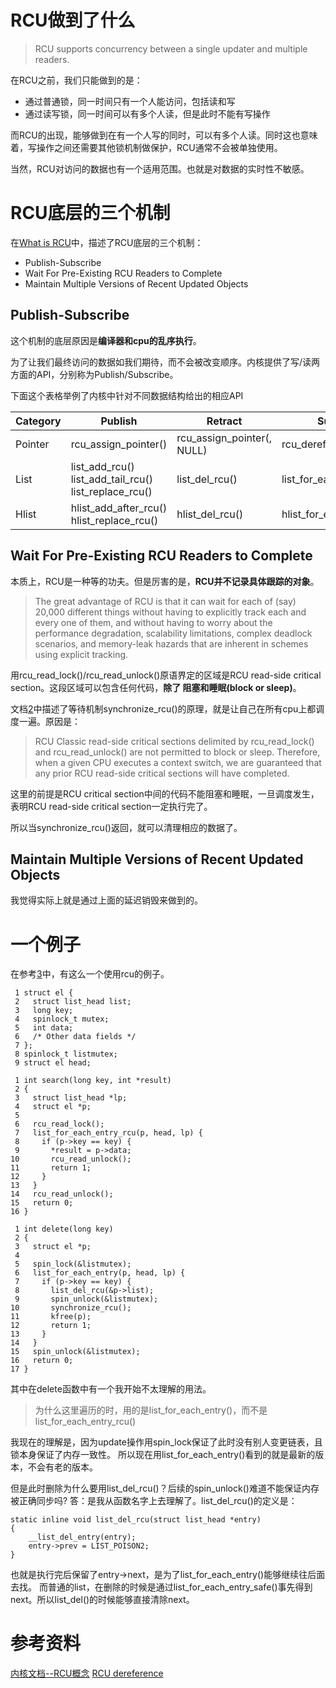 
# RCU做到了什么

> RCU supports concurrency between a single updater and multiple readers.

在RCU之前，我们只能做到的是：

  * 通过普通锁，同一时间只有一个人能访问，包括读和写
  * 通过读写锁，同一时间可以有多个人读，但是此时不能有写操作

而RCU的出现，能够做到在有一个人写的同时，可以有多个人读。同时这也意味着，写操作之间还需要其他锁机制做保护，RCU通常不会被单独使用。

当然，RCU对访问的数据也有一个适用范围。也就是对数据的实时性不敏感。

# RCU底层的三个机制

在[What is RCU][2]中，描述了RCU底层的三个机制：

  * Publish-Subscribe
  * Wait For Pre-Existing RCU Readers to Complete
  * Maintain Multiple Versions of Recent Updated Objects

## Publish-Subscribe

这个机制的底层原因是**编译器和cpu的乱序执行**。

为了让我们最终访问的数据如我们期待，而不会被改变顺序。内核提供了写/读两方面的API，分别称为Publish/Subscribe。

下面这个表格举例了内核中针对不同数据结构给出的相应API

|Category|Publish                                                    |Retract                   |Subscribe                 |
|--------|-----------------------------------------------------------|--------------------------|--------------------------|
|Pointer |rcu_assign_pointer()                                       |rcu_assign_pointer(, NULL)|rcu_dereference()         |
|List    |list_add_rcu()<br>list_add_tail_rcu()<br>list_replace_rcu()|list_del_rcu()            |list_for_each_entry_rcu() |
|Hlist   |hlist_add_after_rcu()<br>hlist_replace_rcu()               |hlist_del_rcu()           |hlist_for_each_entry_rcu()|

## Wait For Pre-Existing RCU Readers to Complete

本质上，RCU是一种等的功夫。但是厉害的是，**RCU并不记录具体跟踪的对象**。

> The great advantage of RCU is that it can wait for each of (say) 20,000 different things without having to explicitly track each and every one of them, and without having to worry about the performance degradation, scalability limitations, complex deadlock scenarios, and memory-leak hazards that are inherent in schemes using explicit tracking.

用rcu_read_lock()/rcu_read_unlock()原语界定的区域是RCU read-side critical section。这段区域可以包含任何代码，**除了 阻塞和睡眠(block or sleep)**。

文档[2]中描述了等待机制synchronize_rcu()的原理，就是让自己在所有cpu上都调度一遍。原因是：

> RCU Classic read-side critical sections delimited by rcu_read_lock() and rcu_read_unlock() are not permitted to block or sleep. Therefore, when a given CPU executes a context switch, we are guaranteed that any prior RCU read-side critical sections will have completed. 

这里的前提是RCU critical section中间的代码不能阻塞和睡眠，一旦调度发生，表明RCU read-side critical section一定执行完了。

所以当synchronize_rcu()返回，就可以清理相应的数据了。

## Maintain Multiple Versions of Recent Updated Objects

我觉得实际上就是通过上面的延迟销毁来做到的。

# 一个例子

在参考[3]中，有这么一个使用rcu的例子。

```
 1 struct el {
 2   struct list_head list;
 3   long key;
 4   spinlock_t mutex;
 5   int data;
 6   /* Other data fields */
 7 };
 8 spinlock_t listmutex;
 9 struct el head;

 1 int search(long key, int *result)
 2 {
 3   struct list_head *lp;
 4   struct el *p;
 5
 6   rcu_read_lock();
 7   list_for_each_entry_rcu(p, head, lp) {
 8     if (p->key == key) {
 9       *result = p->data;
10       rcu_read_unlock();
11       return 1;
12     }
13   }
14   rcu_read_unlock();
15   return 0;
16 }

 1 int delete(long key)
 2 {
 3   struct el *p;
 4
 5   spin_lock(&listmutex);
 6   list_for_each_entry(p, head, lp) {
 7     if (p->key == key) {
 8       list_del_rcu(&p->list);
 9       spin_unlock(&listmutex);
10       synchronize_rcu();
11       kfree(p);
12       return 1;
13     }
14   }
15   spin_unlock(&listmutex);
16   return 0;
17 }
```

其中在delete函数中有一个我开始不太理解的用法。

> 为什么这里遍历的时，用的是list_for_each_entry()，而不是list_for_each_entry_rcu()

我现在的理解是，因为update操作用spin_lock保证了此时没有别人变更链表，且锁本身保证了内存一致性。
所以现在用list_for_each_entry()看到的就是最新的版本，不会有老的版本。

但是此时删除为什么要用list_del_rcu()？后续的spin_unlock()难道不能保证内存被正确同步吗?
答：是我从函数名字上去理解了。list_del_rcu()的定义是：

```
static inline void list_del_rcu(struct list_head *entry)
{
	__list_del_entry(entry);
	entry->prev = LIST_POISON2;
}
```

也就是执行完后保留了entry->next，是为了list_for_each_entry()能够继续往后面去找。
而普通的list，在删除的时候是通过list_for_each_entry_safe()事先得到next。所以list_del()的时候能够直接清除next。

# 参考资料

[内核文档--RCU概念][1]
[RCU dereference][2]

[1]: https://docs.kernel.org/RCU/index.html
[2]: https://lwn.net/Articles/262464/
[3]: https://lwn.net/Articles/263130/
[4]: https://docs.kernel.org/RCU/rcu_dereference.html
